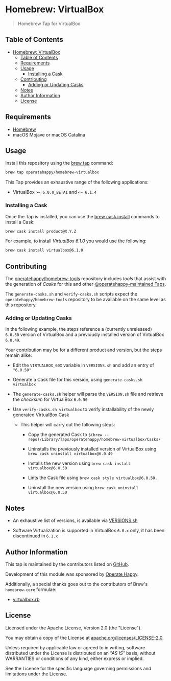 # Homebrew: VirtualBox

> Homebrew Tap for VirtualBox

## Table of Contents

- [Homebrew: VirtualBox](#homebrew-virtualbox)
  - [Table of Contents](#table-of-contents)
  - [Requirements](#requirements)
  - [Usage](#usage)
    - [Installing a Cask](#installing-a-cask)
  - [Contributing](#contributing)
    - [Adding or Updating Casks](#adding-or-updating-casks)
  - [Notes](#notes)
  - [Author Information](#author-information)
  - [License](#license)

## Requirements

- [Homebrew](https://github.com/Homebrew/brew)
- macOS Mojave or macOS Catalina

## Usage

Install this repository using the [brew tap](https://docs.brew.sh/Taps#the-brew-tap-command) command:

```sh
brew tap operatehappy/homebrew-virtualbox
```

This Tap provides an exhaustive range of the following applications:

- VirtualBox `>= 6.0.0_BETA1` and `<= 6.1.4`

### Installing a Cask

Once the Tap is installed, you can use the [brew cask install](https://docs.brew.sh/How-to-Create-and-Maintain-a-Tap#installing) commands to install a Cask:

```sh
brew cask install product@X.Y.Z
```

For example, to install _VirtualBox 6.1.0_  you would use the following:

```sh
brew cask install virtualbox@6.1.0
```

## Contributing

The [operatehappy/homebrew-tools](https://github.com/operatehappy/homebrew-tools) repository includes _tools_ that assist with the generation of _Casks_ for this and other [@operatehappy-maintained Taps](https://github.com/search?q=org%3Aoperatehappy+homebrew-tap).

The `generate-casks.sh` and `verify-casks.sh` scripts expect the `operatehappy/homebrew-tools` repository to be available on the same level as this repository.

### Adding or Updating Casks

In the following example, the steps reference a (currently unreleased) `6.0.50` version of VirtualBox and a previously installed version of VirtualBox `6.0.49`.

Your contribution may be for a different product and version, but the steps remain alike:

- Edit the `VIRTUALBOX_60X` variable in `VERSIONS.sh` and add an entry of `"6.0.50"`

- Generate a Cask file for this version, using `generate-casks.sh virtualbox`

- The `generate-casks.sh` helper will parse the `VERSION.sh` file and retrieve the _checksum_ for VirtualBox `6.0.50`

- Use `verify-casks.sh virtualbox` to verify installability of the newly generated VirtualBox Cask

  - This helper will carry out the following steps:

    - Copy the generated Cask to `$(brew --repo)/Library/Taps/operatehappy/homebrew-virtualbox/Casks/`

    - Uninstalls the previously installed version of VirtualBox using `brew cask uninstall virtualbox@6.0.49`

    - Installs the new version using `brew cask install virtualbox@6.0.50`

    - Lints the Cask file using `brew cask style virtualbox@6.0.50.`

    - Uninstall the new version using `brew cask uninstall virtualbox@6.0.50`

## Notes

- An exhaustive list of versions, is available via [VERSIONS.sh](https://github.com/operatehappy/homebrew-virtualbox/blob/master/VERSIONS.sh)

- Software Virtualization is supported in VirtualBox `6.0.x` only, it has been discontinued in `6.1.x`

## Author Information

This tap is maintained by the contributors listed on [GitHub](https://github.com/operatehappy/homebrew-virtualbox/graphs/contributors).

Development of this module was sponsored by [Operate Happy](https://github.com/operatehappy).

Additionally, a special thanks goes out to the contributors of Brew's `homebrew-core` formulae:

- [virtualbox.rb](https://github.com/Homebrew/homebrew-cask/blob/master/Casks/virtualbox.rb)

## License

Licensed under the Apache License, Version 2.0 (the "License").

You may obtain a copy of the License at [apache.org/licenses/LICENSE-2.0](http://www.apache.org/licenses/LICENSE-2.0).

Unless required by applicable law or agreed to in writing, software distributed under the License is distributed on an _"AS IS"_ basis, without WARRANTIES or conditions of any kind, either express or implied.

See the License for the specific language governing permissions and limitations under the License.
